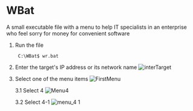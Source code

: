 # WBat
A small executable file with a menu to help IT specialists in an enterprise who feel sorry for money for convenient software

1. Run the file
   
        C:\WBat$ wr.bat
        
2. Enter the target's IP address or its network name
        ![interTarget](https://user-images.githubusercontent.com/17479884/117771577-10950580-b258-11eb-93e4-e2bd8f658729.jpg)

3. Select one of the menu items
        ![FirstMenu](https://user-images.githubusercontent.com/17479884/117771904-6e295200-b258-11eb-911a-67b268ae356c.jpg)

   3.1 Select 4
        ![Menu4](https://user-images.githubusercontent.com/17479884/117773223-e04e6680-b259-11eb-97cf-07db4f0b5c68.jpg)
   
   3.2 Select 4-1
        ![menu_4 1](https://user-images.githubusercontent.com/17479884/117773301-f4926380-b259-11eb-9eae-cf0ad6d5ebac.jpg)

        
